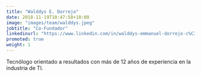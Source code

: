 ```yaml
---
title: "Walddys E. Dorrejo"
date: 2018-11-19T10:47:58+10:00
image: "images/team/walddys.jpeg"
jobtitle: "Co-Fundador"
linkedinurl: "https://www.linkedin.com/in/walddys-emmanuel-dorrejo-c%C3%A9spedes-85518672/"
promoted: true
weight: 1
---
```


Tecnólogo orientado a resultados con más de 12 años de experiencia en la industria de TI.
